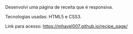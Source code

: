 Desenvolvi uma página de receita  que é responsiva.

Tecnologias usadas: HTML5 e CSS3.

Link para acesso: https://mhavel007.github.io/recipe_page/
